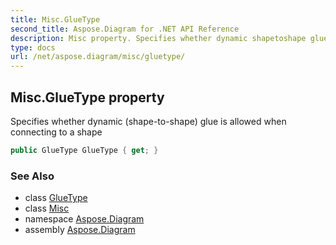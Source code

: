 ```yaml
---
title: Misc.GlueType
second_title: Aspose.Diagram for .NET API Reference
description: Misc property. Specifies whether dynamic shapetoshape glue is allowed when connecting to a shape
type: docs
url: /net/aspose.diagram/misc/gluetype/
---
```

## Misc.GlueType property

Specifies whether dynamic (shape-to-shape) glue is allowed when connecting to a shape

```csharp
public GlueType GlueType { get; }
```

### See Also

* class [GlueType](../../gluetype/)
* class [Misc](../)
* namespace [Aspose.Diagram](../../misc/)
* assembly [Aspose.Diagram](../../../)


